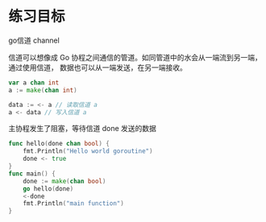 练习目标
=======
go信道 channel

信道可以想像成 Go 协程之间通信的管道。如同管道中的水会从一端流到另一端，通过使用信道，
数据也可以从一端发送，在另一端接收。

```go
var a chan int
a := make(chan int)

data := <- a // 读取信道 a  
a <- data // 写入信道 a
```

主协程发生了阻塞，等待信道 done 发送的数据

```go
func hello(done chan bool) {  
    fmt.Println("Hello world goroutine")
    done <- true
}
func main() {  
    done := make(chan bool)
    go hello(done)
    <-done
    fmt.Println("main function")
}
```